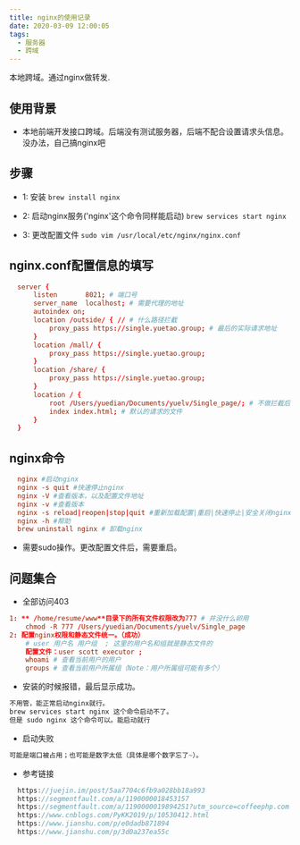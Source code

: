 ```yaml
---
title: nginx的使用记录
date: 2020-03-09 12:00:05
tags: 
  - 服务器
  - 跨域
---
```


本地跨域。通过nginx做转发.

<!-- more -->

## 使用背景

+ 本地前端开发接口跨域。后端没有测试服务器，后端不配合设置请求头信息。没办法，自己搞nginx吧

## 步骤

+ 1: 安装
`brew install nginx`

+ 2: 启动nginx服务('nginx'这个命令同样能启动)
`brew services start nginx`

+ 3: 更改配置文件
`sudo vim /usr/local/etc/nginx/nginx.conf`

## nginx.conf配置信息的填写

```conf
  server {
      listen       8021; # 端口号
      server_name  localhost; # 需要代理的地址
      autoindex on;
      location /outside/ { // # 什么路径拦截
          proxy_pass https://single.yuetao.group; # 最后的实际请求地址
      }
      location /mall/ {
          proxy_pass https://single.yuetao.group;
      }
      location /share/ {
          proxy_pass https://single.yuetao.group;
      }
      location / {
          root /Users/yuedian/Documents/yuelv/Single_page/; # 不做拦截后，取本地的文件
          index index.html; # 默认的请求的文件
      }
  }
```

## nginx命令

```conf
  nginx #启动nginx
  nginx -s quit #快速停止nginx
  nginx -V #查看版本，以及配置文件地址
  nginx -v #查看版本
  nginx -s reload|reopen|stop|quit #重新加载配置|重启|快速停止|安全关闭nginx
  nginx -h #帮助
  brew uninstall nginx # 卸载nginx
```

+ 需要sudo操作。更改配置文件后，需要重启。

## 问题集合

+ 全部访问403

```conf
1: ** /home/resume/www**目录下的所有文件权限改为777 # 并没什么卵用
    chmod -R 777 /Users/yuedian/Documents/yuelv/Single_page
2: 配置nginx权限和静态文件统一。（成功）
    # user 用户名 用户组  ; 这里的用户名和组就是静态文件的
    配置文件：user scott executor ;
    whoami # 查看当前用户的用户
    groups # 查看当前用户所属组（Note：用户所属组可能有多个）
```

+ 安装的时候报错，最后显示成功。

``` js
不用管，能正常启动nginx就行。
brew services start nginx 这个命令启动不了。
但是 sudo nginx 这个命令可以。能启动就行
```

+ 启动失败

```js
可能是端口被占用；也可能是数字太低（具体是哪个数字忘了~）。
```

+ 参考链接

```js
  https://juejin.im/post/5aa7704c6fb9a028bb18a993
  https://segmentfault.com/a/1190000018453157
  https://segmentfault.com/a/1190000019894251?utm_source=coffeephp.com
  https://www.cnblogs.com/PyKK2019/p/10530412.html
  https://www.jianshu.com/p/e0dadb871894
  https://www.jianshu.com/p/3d0a237ea55c
```
